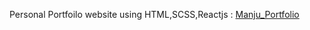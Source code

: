 Personal Portfoilo website using HTML,SCSS,Reactjs : [Manju_Portfolio](https://portfolio-o3ax.onrender.com/)

